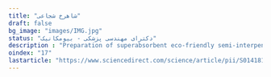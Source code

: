 ```yaml
---
title: "شاهرخ شجاعی"
draft: false
bg_image: "images/IMG.jpg"
status: "دکترای مهندسی پزشکی - بیومکانیک"
description : "Preparation of superabsorbent eco-friendly semi-interpenetrating network based on cross-linked poly acrylic acid/xanthan gum/graphene oxide (PAA/XG/GO): Characterization and dye removal ability"
oindex: "17"
lastarticle: "https://www.sciencedirect.com/science/article/pii/S0141813019405254"
---
```

